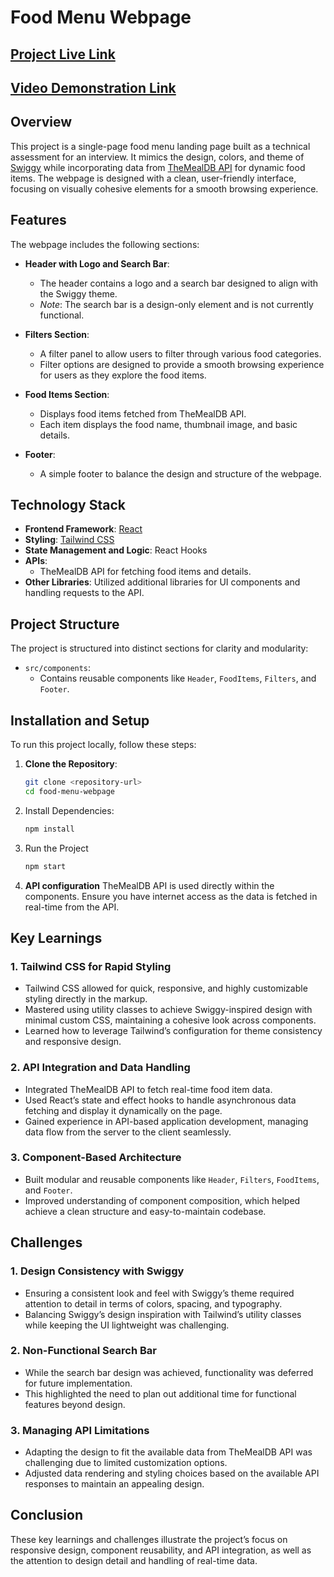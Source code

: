 # Food Menu Webpage

## [Project Live Link](https://foodmenuapp-akshadjaiswal.netlify.app)

## [Video Demonstration Link](https://drive.google.com/file/d/1WMImLUW1yhVrzv8LXRVbAqqNcE5nJX_O/view?usp=sharing)

## Overview
This project is a single-page food menu landing page built as a technical assessment for an interview. It mimics the design, colors, and theme of [Swiggy](https://www.swiggy.com/) while incorporating data from [TheMealDB API](https://www.themealdb.com/api.php) for dynamic food items. The webpage is designed with a clean, user-friendly interface, focusing on visually cohesive elements for a smooth browsing experience.

## Features
The webpage includes the following sections:

- **Header with Logo and Search Bar**:
  - The header contains a logo and a search bar designed to align with the Swiggy theme.
  - *Note*: The search bar is a design-only element and is not currently functional.

- **Filters Section**:
  - A filter panel to allow users to filter through various food categories.
  - Filter options are designed to provide a smooth browsing experience for users as they explore the food items.

- **Food Items Section**:
  - Displays food items fetched from TheMealDB API.
  - Each item displays the food name, thumbnail image, and basic details.
  
- **Footer**:
  - A simple footer to balance the design and structure of the webpage.

## Technology Stack
- **Frontend Framework**: [React](https://reactjs.org/)
- **Styling**: [Tailwind CSS](https://tailwindcss.com/)
- **State Management and Logic**: React Hooks
- **APIs**:
  - TheMealDB API for fetching food items and details.
- **Other Libraries**: Utilized additional libraries for UI components and handling requests to the API.

## Project Structure
The project is structured into distinct sections for clarity and modularity:

- `src/components`:
  - Contains reusable components like `Header`, `FoodItems`, `Filters`, and `Footer`.
  

## Installation and Setup
To run this project locally, follow these steps:

1. **Clone the Repository**:
   ```bash
   git clone <repository-url>
   cd food-menu-webpage
   ```
2. Install Dependencies:
    ```bash
    npm install
    ```
3. Run the Project
    ```bash
    npm start
    ```
4. **API configuration**
TheMealDB API is used directly within the components. Ensure you have internet access as the data is fetched in real-time from the API.

## Key Learnings

### 1. **Tailwind CSS for Rapid Styling**
   - Tailwind CSS allowed for quick, responsive, and highly customizable styling directly in the markup.
   - Mastered using utility classes to achieve Swiggy-inspired design with minimal custom CSS, maintaining a cohesive look across components.
   - Learned how to leverage Tailwind’s configuration for theme consistency and responsive design.

### 2. **API Integration and Data Handling**
   - Integrated TheMealDB API to fetch real-time food item data.
   - Used React’s state and effect hooks to handle asynchronous data fetching and display it dynamically on the page.
   - Gained experience in API-based application development, managing data flow from the server to the client seamlessly.

### 3. **Component-Based Architecture**
   - Built modular and reusable components like `Header`, `Filters`, `FoodItems`, and `Footer`.
   - Improved understanding of component composition, which helped achieve a clean structure and easy-to-maintain codebase.

## Challenges

### 1. **Design Consistency with Swiggy**
   - Ensuring a consistent look and feel with Swiggy’s theme required attention to detail in terms of colors, spacing, and typography.
   - Balancing Swiggy’s design inspiration with Tailwind’s utility classes while keeping the UI lightweight was challenging.

### 2. **Non-Functional Search Bar**
   - While the search bar design was achieved, functionality was deferred for future implementation.
   - This highlighted the need to plan out additional time for functional features beyond design.

### 3. **Managing API Limitations**
   - Adapting the design to fit the available data from TheMealDB API was challenging due to limited customization options.
   - Adjusted data rendering and styling choices based on the available API responses to maintain an appealing design.

## Conclusion
These key learnings and challenges illustrate the project’s focus on responsive design, component reusability, and API integration, as well as the attention to design detail and handling of real-time data.
